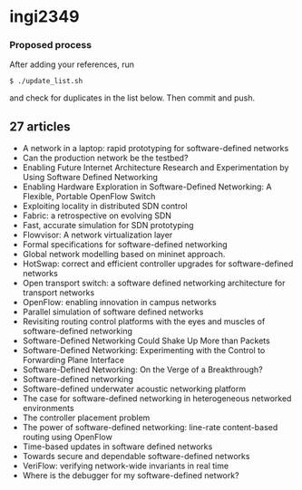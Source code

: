 ingi2349
========

### Proposed process

After adding your references, run

    $ ./update_list.sh

and check for duplicates in the list below.
Then commit and push.

## 27 articles
* A network in a laptop: rapid prototyping for software-defined networks
* Can the production network be the testbed?
* Enabling Future Internet Architecture Research and Experimentation by Using Software Defined Networking
* Enabling Hardware Exploration in Software-Defined Networking: A Flexible, Portable OpenFlow Switch
* Exploiting locality in distributed SDN control
* Fabric: a retrospective on evolving SDN
* Fast, accurate simulation for SDN prototyping
* Flowvisor: A network virtualization layer
* Formal specifications for software-defined networking
* Global network modelling based on mininet approach.
* HotSwap: correct and efficient controller upgrades for software-defined networks
* Open transport switch: a software defined networking architecture for transport networks
* OpenFlow: enabling innovation in campus networks
* Parallel simulation of software defined networks
* Revisiting routing control platforms with the eyes and muscles of software-defined networking
* Software-Defined Networking Could Shake Up More than Packets
* Software-Defined Networking: Experimenting with the Control to Forwarding Plane Interface
* Software-Defined Networking: On the Verge of a Breakthrough?
* Software-defined networking
* Software-defined underwater acoustic networking platform
* The case for software-defined networking in heterogeneous networked environments
* The controller placement problem
* The power of software-defined networking: line-rate content-based routing using OpenFlow
* Time-based updates in software defined networks
* Towards secure and dependable software-defined networks
* VeriFlow: verifying network-wide invariants in real time
* Where is the debugger for my software-defined network?
